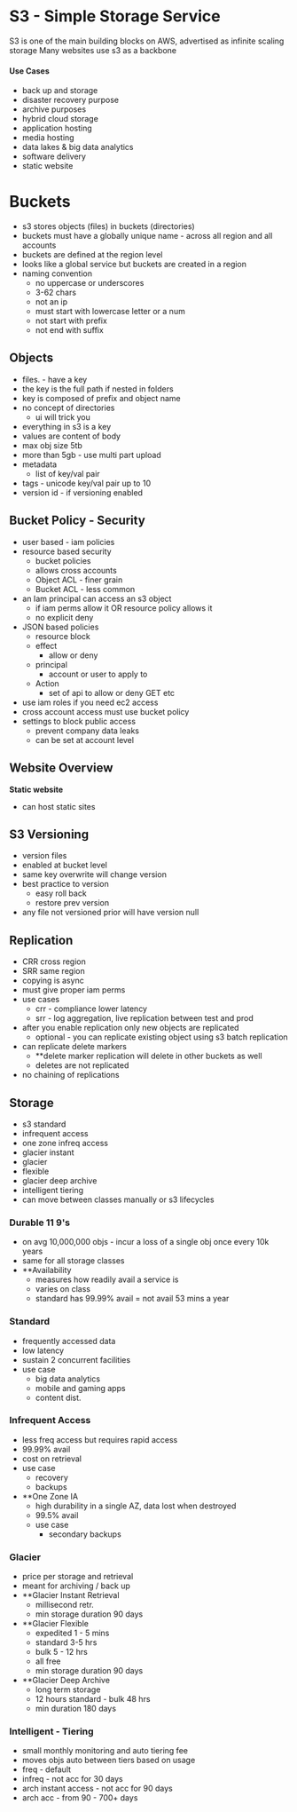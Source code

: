 # S3 - Simple Storage Service
S3 is one of the main building blocks on AWS, advertised as infinite scaling storage
Many websites use s3 as a backbone
#### Use Cases
- back up and storage
- disaster recovery purpose
- archive purposes
- hybrid cloud storage
- application hosting
- media hosting
- data lakes & big data analytics
- software delivery
- static website
# Buckets
- s3 stores objects (files) in buckets (directories)
- buckets must have a globally unique name - across all region and all accounts
- buckets are defined at the region level
- looks like a global service but buckets are created in a region
- naming convention
	- no uppercase or underscores
	- 3-62 chars
	- not an ip
	- must start with lowercase letter or a num
	- not start with prefix
	- not end with suffix
## Objects
- files. - have a key
- the key is the full path if nested in folders
- key is composed of prefix and object name
- no concept of directories
	- ui will trick you
- everything in s3 is a key
- values are content of body
- max obj size 5tb
- more than 5gb - use multi part upload
- metadata
	- list of key/val pair
- tags - unicode key/val pair up to 10
- version id - if versioning enabled

## Bucket Policy - Security
- user based - iam policies
- resource based security
	- bucket policies
	- allows cross accounts
	- Object ACL - finer grain
	- Bucket ACL - less common
- an Iam principal can access an s3 object
	- if iam perms allow it OR resource policy allows it
	- no explicit deny
- JSON based policies
	- resource block
	- effect
		- allow or deny
	- principal
		- account or user to apply to
	- Action
		- set of api to allow or deny GET etc
- use iam roles if you need ec2 access
- cross account access must use bucket policy
- settings to block public access
	- prevent company data leaks
	- can be set at account level

## Website Overview
**Static website**
- can host static sites
## S3 Versioning
- version files
- enabled at bucket level
- same key overwrite will change version
- best practice to version
	- easy roll back
	- restore prev version
- any file not versioned prior will have version null

## Replication
- CRR cross region
- SRR same region
- copying is async
- must give proper iam perms
- use cases
	- crr - compliance lower latency
	- srr - log aggregation, live replication between test and prod
- after you enable replication only new objects are replicated
	- optional - you can replicate existing object using s3 batch replication
- can replicate delete markers
	- **delete marker replication will delete in other buckets as well
	- deletes are not replicated
- no chaining of replications
## Storage 
- s3 standard
- infrequent access
- one zone infreq access
- glacier instant
- glacier
- flexible
- glacier deep archive
- intelligent tiering
- can move between classes manually or s3 lifecycles
### Durable 11 9's
- on avg 10,000,000 objs - incur a loss of a single obj once every 10k years
- same for all storage classes
- **Availability
	- measures how readily avail a service is
	- varies on class
	- standard has 99.99% avail = not avail 53 mins a year
### Standard
- frequently accessed data
- low latency
- sustain 2 concurrent facilities
- use case
	- big data analytics
	- mobile and gaming apps
	- content dist.
### Infrequent Access
- less freq access but requires rapid access
- 99.99% avail
- cost on retrieval
- use case
	- recovery
	- backups
- **One Zone IA
	- high durability in a single AZ, data lost when destroyed
	- 99.5% avail
	- use case
		- secondary backups
### Glacier
- price per storage and retrieval
- meant for archiving / back up
- **Glacier Instant Retrieval
	- millisecond retr.
	- min storage duration 90 days
- **Glacier Flexible
	- expedited 1 - 5 mins
	- standard 3-5 hrs
	- bulk 5 - 12 hrs
	- all free
	- min storage duration 90 days
- **Glacier Deep Archive
	- long term storage
	- 12 hours standard - bulk 48 hrs
	- min duration 180 days
### Intelligent - Tiering
- small monthly monitoring and auto tiering fee
- moves objs auto between tiers based on usage
- freq - default
- infreq - not acc for 30 days
- arch instant access - not acc for 90 days
- arch acc - from 90 - 700+ days


